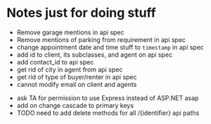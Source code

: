 # Notes just for doing stuff

- Remove garage mentions in api spec
- Remove mentions of parking from requirement in api spec
- change appointment date and time stuff to `timestamp` in api spec
- add id to client, its subclasses, and agent on api spec
- add contact_id to api spec
- get rid of city in agent from api spec
- get rid of type of buyer/renter in api spec
- cannot modify email on client and agents
<!-- - make `agent_email` in `Client` nullable in the database and forward engineer -->
- ask TA for permission to use Express instead of ASP.NET asap
- add on change cascade to primary keys
- TODO need to add delete methods for all /{identifier} api paths
